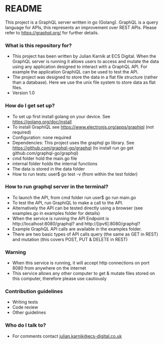 # README #

This project is a GraphQL server written in go (Golang). GraphQL is a query language for APIs, this represents an improvement over REST APIs. Please refer to https://graphql.org/ for further details.


### What is this repository for? ###

* This project has been written by Julian Karnik at ECS Digital. When the GraphQL server is running it allows users to access and mutate the data using any application designed to interact with a GraphQL API. For example the application GraphiQL can be used to test the API.
* The project was designed to store the data in a flat file structure (rather than a database). Here we use the unix file system to store data as flat files.
* Version 1.0

### How do I get set up? ###

* To set up first install golang on your device. See https://golang.org/doc/install
* To install GraphiQL see https://www.electronjs.org/apps/graphiql (not required)
* Configuration: none required
* Dependencies: This project uses the graphql go library. See https://github.com/graphql-go/graphql (to install run go get github.com/graphql-go/graphql) 
* cmd folder hold the main.go file
* internal folder holds the internal functions
* The data is stored in the data folder
* How to run tests: user$ go test -v (from within the test folder)

### How to run graphql server in the terminal? ###

* To launch the API, from cmd folder run user$ go run main.go
* To test the API, run GraphiQL to make a call to the API.
* Alternatively the API can be tested directly using a browser (see examples.go in examples folder for details)
* When the service is running the API Endpoint is http://localhost:8080/graphql? and http://[ipv6]:8080/graphql?
* Example GraphQL API calls are available in the examples folder.
* There are two basic types of API calls query (the same as GET in REST) and mutation (this covers POST, PUT & DELETE in REST)

### Warning ###

* When this service is running, it will accept http connections on port 8080 from anywhere on the internet
* This service allows any other computer to get & mutate files stored on this computer, therefore please use cautiously


### Contribution guidelines ###

* Writing tests
* Code review
* Other guidelines

### Who do I talk to? ###

* For comments contact julian.karnik@ecs-digital.co.uk
